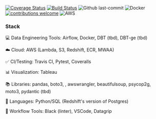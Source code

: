 [![Coverage Status](https://coveralls.io/repos/github/chamley/UFC/badge.svg?branch=main)](https://coveralls.io/github/chamley/UFC?branch=main)
[![Build Status](https://app.travis-ci.com/chamley/UFC.svg?branch=main)](https://app.travis-ci.com/chamley/UFC)
![Github last-commit](https://img.shields.io/github/last-commit/chamley/UFC)
![Docker](https://img.shields.io/badge/docker-%230db7ed.svg?style=for-the-badge&logo=docker&logoColor=white)
[![contributions welcome](https://img.shields.io/badge/contributions-welcome-brightgreen.svg?style=flat)](https://github.com/chamley/UFC/issues)
![AWS](https://img.shields.io/badge/AWS-%23FF9900.svg?style=for-the-badge&logo=amazon-aws&logoColor=white)

<h3>Stack</h3>

💻 Data Engineering Tools: Airflow,  Docker, DBT (tbd), DBT-ge (tbd)

☁️ Cloud: AWS (Lambda, S3, Redshift, ECR, MWAA)

✅ CI/Testing: Travis CI, Pytest, Coveralls

📊 Visualization: Tableau

📚 Libraries: pandas, boto3, , awswrangler, beautifulsoup, psycop2g, moto3, pydantic (tbd)

🌈 Languages: Python/SQL (Redshift's version of Postgres)

🧰 Workflow Tools: Black (linter), VSCode, Datagrip

